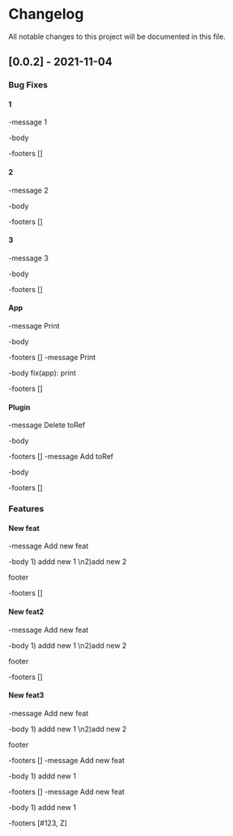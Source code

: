 # Changelog
All notable changes to this project will be documented in this file.

## [0.0.2] - 2021-11-04

### Bug Fixes

#### 1

-message 1

-body 

-footers []

#### 2

-message 2

-body 

-footers []

#### 3

-message 3

-body 

-footers []

#### App

-message Print

-body 

-footers []
-message Print

-body fix(app): print

-footers []

#### Plugin

-message Delete toRef

-body 

-footers []
-message Add toRef

-body 

-footers []

### Features

#### New feat

-message Add new feat

-body 1) addd new 1 \n2)add new 2

footer

-footers []

#### New feat2

-message Add new feat

-body 1) addd new 1 \n2)add new 2

footer

-footers []

#### New feat3

-message Add new feat

-body 1) addd new 1 \n2)add new 2

footer

-footers []
-message Add new feat

-body 1) addd new 1

-footers []
-message Add new feat

-body 1) addd new 1

-footers [#123, Z]

<!-- generated by git-cliff -->
